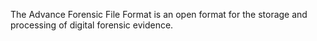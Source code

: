 The Advance Forensic File Format is an open format for the storage and processing of digital forensic evidence.